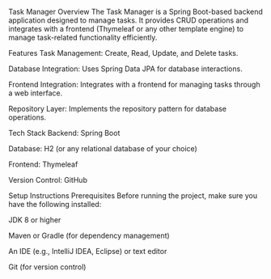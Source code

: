 Task Manager
Overview
The Task Manager is a Spring Boot-based backend application designed to manage tasks. It provides CRUD operations and integrates with a frontend (Thymeleaf or any other template engine) to manage task-related functionality efficiently.

Features
Task Management: Create, Read, Update, and Delete tasks.

Database Integration: Uses Spring Data JPA for database interactions.

Frontend Integration: Integrates with a frontend for managing tasks through a web interface.

Repository Layer: Implements the repository pattern for database operations.

Tech Stack
Backend: Spring Boot

Database: H2 (or any relational database of your choice)

Frontend: Thymeleaf

Version Control: GitHub

Setup Instructions
Prerequisites
Before running the project, make sure you have the following installed:

JDK 8 or higher

Maven or Gradle (for dependency management)

An IDE (e.g., IntelliJ IDEA, Eclipse) or text editor

Git (for version control)
